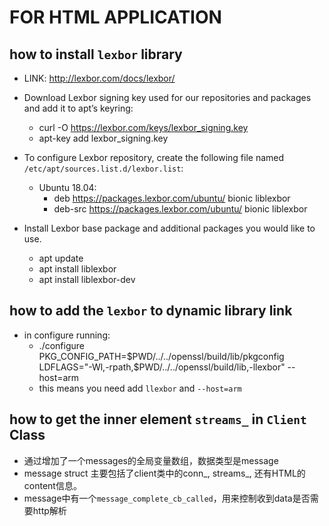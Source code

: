 # FOR HTML APPLICATION

## how to install ``lexbor`` library 
- LINK: http://lexbor.com/docs/lexbor/
- Download Lexbor signing key used for our repositories and packages and add it to apt’s keyring:
    - curl -O https://lexbor.com/keys/lexbor_signing.key
    - apt-key add lexbor_signing.key

- To configure Lexbor repository, create the following file named ``/etc/apt/sources.list.d/lexbor.list``:
    - Ubuntu 18.04:
        - deb https://packages.lexbor.com/ubuntu/ bionic liblexbor
        - deb-src https://packages.lexbor.com/ubuntu/ bionic liblexbor

- Install Lexbor base package and additional packages you would like to use.
    - apt update
    - apt install liblexbor
    - apt install liblexbor-dev


## how to add the ``lexbor`` to dynamic library link
- in configure running:
  - ./configure PKG_CONFIG_PATH=$PWD/../../openssl/build/lib/pkgconfig LDFLAGS="-Wl,-rpath,$PWD/../../openssl/build/lib,-llexbor" --host=arm
  - this means you need add ``llexbor`` and ``--host=arm``


## how to get the inner element ``streams_`` in ``Client`` Class
- 通过增加了一个messages的全局变量数组，数据类型是message
- message struct 主要包括了client类中的conn_, streams_, 还有HTML的content信息。
- message中有一个``message_complete_cb_called``，用来控制收到data是否需要http解析
